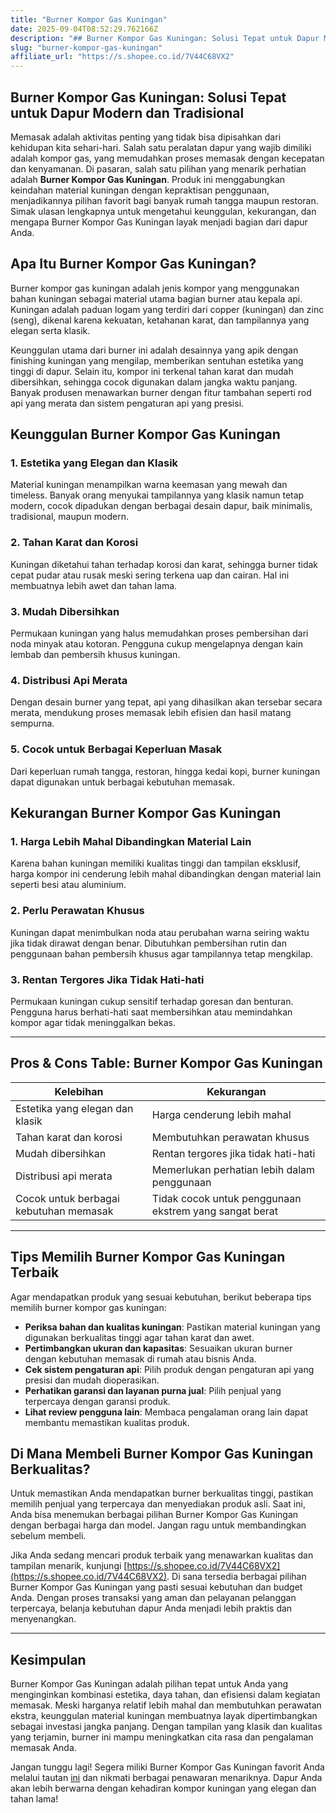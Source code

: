 ```yaml
---
title: "Burner Kompor Gas Kuningan"
date: 2025-09-04T08:52:29.762166Z
description: "## Burner Kompor Gas Kuningan: Solusi Tepat untuk Dapur Modern dan Tradisional..."
slug: "burner-kompor-gas-kuningan"
affiliate_url: "https://s.shopee.co.id/7V44C68VX2"
---
```

## Burner Kompor Gas Kuningan: Solusi Tepat untuk Dapur Modern dan Tradisional

Memasak adalah aktivitas penting yang tidak bisa dipisahkan dari kehidupan kita sehari-hari. Salah satu peralatan dapur yang wajib dimiliki adalah kompor gas, yang memudahkan proses memasak dengan kecepatan dan kenyamanan. Di pasaran, salah satu pilihan yang menarik perhatian adalah **Burner Kompor Gas Kuningan**. Produk ini menggabungkan keindahan material kuningan dengan kepraktisan penggunaan, menjadikannya pilihan favorit bagi banyak rumah tangga maupun restoran. Simak ulasan lengkapnya untuk mengetahui keunggulan, kekurangan, dan mengapa Burner Kompor Gas Kuningan layak menjadi bagian dari dapur Anda.

## Apa Itu Burner Kompor Gas Kuningan?

Burner kompor gas kuningan adalah jenis kompor yang menggunakan bahan kuningan sebagai material utama bagian burner atau kepala api. Kuningan adalah paduan logam yang terdiri dari copper (kuningan) dan zinc (seng), dikenal karena kekuatan, ketahanan karat, dan tampilannya yang elegan serta klasik.

Keunggulan utama dari burner ini adalah desainnya yang apik dengan finishing kuningan yang mengilap, memberikan sentuhan estetika yang tinggi di dapur. Selain itu, kompor ini terkenal tahan karat dan mudah dibersihkan, sehingga cocok digunakan dalam jangka waktu panjang. Banyak produsen menawarkan burner dengan fitur tambahan seperti rod api yang merata dan sistem pengaturan api yang presisi.

## Keunggulan Burner Kompor Gas Kuningan

### 1. Estetika yang Elegan dan Klasik

Material kuningan menampilkan warna keemasan yang mewah dan timeless. Banyak orang menyukai tampilannya yang klasik namun tetap modern, cocok dipadukan dengan berbagai desain dapur, baik minimalis, tradisional, maupun modern.

### 2. Tahan Karat dan Korosi

Kuningan diketahui tahan terhadap korosi dan karat, sehingga burner tidak cepat pudar atau rusak meski sering terkena uap dan cairan. Hal ini membuatnya lebih awet dan tahan lama.

### 3. Mudah Dibersihkan

Permukaan kuningan yang halus memudahkan proses pembersihan dari noda minyak atau kotoran. Pengguna cukup mengelapnya dengan kain lembab dan pembersih khusus kuningan.

### 4. Distribusi Api Merata

Dengan desain burner yang tepat, api yang dihasilkan akan tersebar secara merata, mendukung proses memasak lebih efisien dan hasil matang sempurna.

### 5. Cocok untuk Berbagai Keperluan Masak

Dari keperluan rumah tangga, restoran, hingga kedai kopi, burner kuningan dapat digunakan untuk berbagai kebutuhan memasak.

## Kekurangan Burner Kompor Gas Kuningan

### 1. Harga Lebih Mahal Dibandingkan Material Lain

Karena bahan kuningan memiliki kualitas tinggi dan tampilan eksklusif, harga kompor ini cenderung lebih mahal dibandingkan dengan material lain seperti besi atau aluminium.

### 2. Perlu Perawatan Khusus

Kuningan dapat menimbulkan noda atau perubahan warna seiring waktu jika tidak dirawat dengan benar. Dibutuhkan pembersihan rutin dan penggunaan bahan pembersih khusus agar tampilannya tetap mengkilap.

### 3. Rentan Tergores Jika Tidak Hati-hati

Permukaan kuningan cukup sensitif terhadap goresan dan benturan. Pengguna harus berhati-hati saat membersihkan atau memindahkan kompor agar tidak meninggalkan bekas.

---

## Pros & Cons Table: Burner Kompor Gas Kuningan

| Kelebihan | Kekurangan |
| --------- | ------------ |
| Estetika yang elegan dan klasik | Harga cenderung lebih mahal |
| Tahan karat dan korosi | Membutuhkan perawatan khusus |
| Mudah dibersihkan | Rentan tergores jika tidak hati-hati |
| Distribusi api merata | Memerlukan perhatian lebih dalam penggunaan |
| Cocok untuk berbagai kebutuhan memasak | Tidak cocok untuk penggunaan ekstrem yang sangat berat |

---

## Tips Memilih Burner Kompor Gas Kuningan Terbaik

Agar mendapatkan produk yang sesuai kebutuhan, berikut beberapa tips memilih burner kompor gas kuningan:

- **Periksa bahan dan kualitas kuningan**: Pastikan material kuningan yang digunakan berkualitas tinggi agar tahan karat dan awet.
- **Pertimbangkan ukuran dan kapasitas**: Sesuaikan ukuran burner dengan kebutuhan memasak di rumah atau bisnis Anda.
- **Cek sistem pengaturan api**: Pilih produk dengan pengaturan api yang presisi dan mudah dioperasikan.
- **Perhatikan garansi dan layanan purna jual**: Pilih penjual yang terpercaya dengan garansi produk.
- **Lihat review pengguna lain**: Membaca pengalaman orang lain dapat membantu memastikan kualitas produk.

## Di Mana Membeli Burner Kompor Gas Kuningan Berkualitas?

Untuk memastikan Anda mendapatkan burner berkualitas tinggi, pastikan memilih penjual yang terpercaya dan menyediakan produk asli. Saat ini, Anda bisa menemukan berbagai pilihan Burner Kompor Gas Kuningan dengan berbagai harga dan model. Jangan ragu untuk membandingkan sebelum membeli.

Jika Anda sedang mencari produk terbaik yang menawarkan kualitas dan tampilan menarik, kunjungi [https://s.shopee.co.id/7V44C68VX2](https://s.shopee.co.id/7V44C68VX2). Di sana tersedia berbagai pilihan Burner Kompor Gas Kuningan yang pasti sesuai kebutuhan dan budget Anda. Dengan proses transaksi yang aman dan pelayanan pelanggan terpercaya, belanja kebutuhan dapur Anda menjadi lebih praktis dan menyenangkan.

---

## Kesimpulan

Burner Kompor Gas Kuningan adalah pilihan tepat untuk Anda yang menginginkan kombinasi estetika, daya tahan, dan efisiensi dalam kegiatan memasak. Meski harganya relatif lebih mahal dan membutuhkan perawatan ekstra, keunggulan material kuningan membuatnya layak dipertimbangkan sebagai investasi jangka panjang. Dengan tampilan yang klasik dan kualitas yang terjamin, burner ini mampu meningkatkan cita rasa dan pengalaman memasak Anda.

Jangan tunggu lagi! Segera miliki Burner Kompor Gas Kuningan favorit Anda melalui tautan [ini](https://s.shopee.co.id/7V44C68VX2) dan nikmati berbagai penawaran menariknya. Dapur Anda akan lebih berwarna dengan kehadiran kompor kuningan yang elegan dan tahan lama!